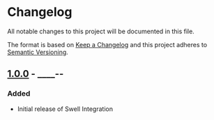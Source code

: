 # Changelog

All notable changes to this project will be documented in this file.

The format is based on [Keep a Changelog](http://keepachangelog.com/) and this project adheres to [Semantic Versioning](http://semver.org/).

## [1.0.0] - ____-__-__
### Added
- Initial release of Swell Integration

[1.0.0]: https://github.com/shopgate-professional-services/ext-swell/releases/v1.0.0
